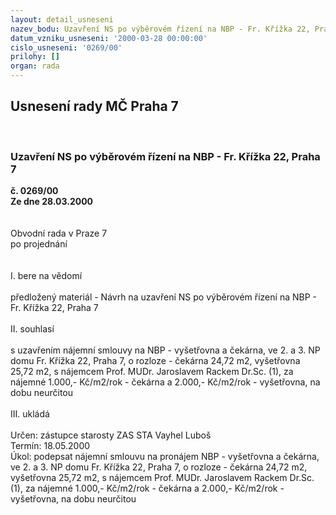 ```yaml
---
layout: detail_usneseni
nazev_bodu: Uzavření NS po výběrovém řízení na NBP - Fr. Křížka 22, Praha 7
datum_vzniku_usneseni: '2000-03-28 00:00:00'
cislo_usneseni: '0269/00'
prilohy: []
organ: rada
---
```

<div id="ucUsn_pList" class="usn">
	<span><h2>Usnesení rady MČ Praha 7 </h2>
<br></span><div class="standBody">
<span><h3>Uzavření NS po výběrovém řízení na NBP - Fr. Křížka 22, Praha 7</h3></span><div class="center">
		<strong>č. 0269/00</strong><br>
	</div>
<div class="center">
		<strong>Ze dne 28.03.2000</strong><br><br>
	</div>
<br>Obvodní rada v Praze 7<br>po projednání<br><br><br>I.	bere na vědomí<br><br> předložený materiál - Návrh na uzavření NS po výběrovém řízení na NBP - Fr. Křížka 22, Praha 7<br><br>II.	souhlasí <br><br>s uzavřením nájemní smlouvy na NBP - vyšetřovna a čekárna, ve 2. a 3. NP domu Fr. Křížka 22, Praha 7, o rozloze - čekárna 24,72 m2, vyšetřovna 25,72 m2, s nájemcem Prof. MUDr. Jaroslavem  Rackem Dr.Sc. (1), za nájemné 1.000,- Kč/m2/rok - čekárna a 2.000,- Kč/m2/rok - vyšetřovna, na dobu neurčitou<br><br>III.	ukládá <br><br> Určen:	zástupce starosty	ZAS STA Vayhel Luboš<br>Termín: 18.05.2000<br>Úkol:	podepsat nájemní smlouvu na pronájem NBP - vyšetřovna a čekárna, ve 2. a 3. NP domu Fr. Křížka 22, Praha 7, o rozloze - čekárna 24,72 m2, vyšetřovna 25,72 m2, s nájemcem Prof. MUDr. Jaroslavem  Rackem Dr.Sc. (1), za nájemné 1.000,- Kč/m2/rok - čekárna a 2.000,- Kč/m2/rok - vyšetřovna, na dobu neurčitou<br>  <br><br> </div>
</div>